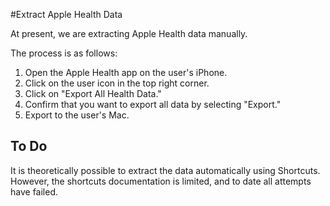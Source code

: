 #Extract Apple Health Data

At present, we are extracting Apple Health data manually.

The process is as follows:

1. Open the Apple Health app on the user's iPhone.
2. Click on the user icon in the top right corner.
3. Click on "Export All Health Data."
4. Confirm that you want to export all data by selecting "Export."
5. Export to the user's Mac.

## To Do

It is theoretically possible to extract the data automatically using Shortcuts. However, the shortcuts documentation is limited, and to date all attempts have failed.
